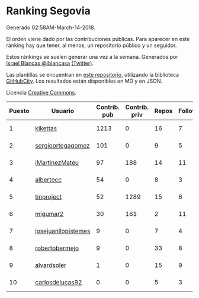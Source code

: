 # Ranking Segovia

Generado 02:58AM-March-14-2018.

El orden viene dado por las contribuciones públicas. Para aparecer en este ránking hay que tener, al menos, un repositorio público y un seguidor.

Estos ránkings se suelen generar una vez a la semana. Generados por [Israel Blancas @iblancasa](https://github.com/iblancasa/) [(Twitter)](https://twitter.com/iblancasa).

Las plantillas se encuentran en [este repositorio](https://github.com/iblancasa/GH-Spanish-Ranking), utilizando la biblioteca [GitHubCity](https://github.com/iblancasa/GitHubCity). Los resultados están disponibles en MD y en JSON.

Licencia [Creative Commons](https://creativecommons.org/licenses/by/4.0/).

| Puesto   |  Usuario  | Contrib. pub | Contrib. priv |Repos| Followers | Desde |  Avatar  |
|----------|-----------|--------------|---------------|-----|-----------|-------|----------|
|1|[kikettas](https://github.com/kikettas)|1213|0|16|7|2014-10-08|![kikettas](https://avatars3.githubusercontent.com/u/9082270)|
|2|[sergioortegagomez](https://github.com/sergioortegagomez)|101|0|9|5|2014-09-14|![sergioortegagomez](https://avatars2.githubusercontent.com/u/8767128)|
|3|[iMartinezMateu](https://github.com/iMartinezMateu)|97|188|14|11|2014-10-19|![iMartinezMateu](https://avatars2.githubusercontent.com/u/9308066)|
|4|[albertocc](https://github.com/albertocc)|54|0|8|3|2015-08-18|![albertocc](https://avatars2.githubusercontent.com/u/13858689)|
|5|[tinproject](https://github.com/tinproject)|52|1289|15|6|2013-03-01|![tinproject](https://avatars3.githubusercontent.com/u/3742174)|
|6|[migumar2](https://github.com/migumar2)|30|161|2|11|2011-05-31|![migumar2](https://avatars2.githubusercontent.com/u/819947)|
|7|[josejuanllopistemes](https://github.com/josejuanllopistemes)|9|0|7|4|2015-05-28|![josejuanllopistemes](https://avatars0.githubusercontent.com/u/12647640)|
|8|[robertobermejo](https://github.com/robertobermejo)|9|0|33|8|2010-03-13|![robertobermejo](https://avatars1.githubusercontent.com/u/221931)|
|9|[alvardsoler](https://github.com/alvardsoler)|1|0|15|9|2013-04-09|![alvardsoler](https://avatars1.githubusercontent.com/u/4102837)|
|10|[carlosdelucas92](https://github.com/carlosdelucas92)|0|0|5|3|2015-01-27|![carlosdelucas92](https://avatars1.githubusercontent.com/u/10717935)|
